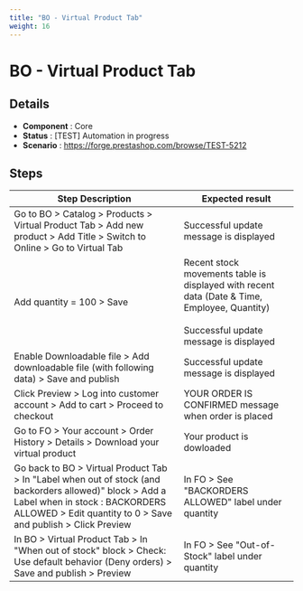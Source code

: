 ```yaml
---
title: "BO - Virtual Product Tab"
weight: 16
---
```


# BO - Virtual Product Tab
## Details
* **Component** : Core
* **Status** : [TEST] Automation in progress
* **Scenario** : https://forge.prestashop.com/browse/TEST-5212

## Steps
| Step Description | Expected result |
| ----- | ----- |
| Go to BO > Catalog > Products > Virtual Product Tab > Add new product > Add Title > Switch to Online > Go to Virtual Tab | Successful update message is displayed |
| Add quantity = 100 > Save | Recent stock movements table is displayed with recent data (Date & Time, Employee, Quantity)<br> <br>Successful update message is displayed |
| Enable Downloadable file > Add downloadable file (with following data) > Save and publish | Successful update message is displayed |
| Click Preview > Log into customer account > Add to cart > Proceed to checkout | YOUR ORDER IS CONFIRMED message when order is placed |
| Go to FO > Your account > Order History > Details > Download your virtual product | Your product is dowloaded |
| Go back to BO > Virtual Product Tab > In "Label when out of stock (and backorders allowed)" block > Add a Label when in stock : BACKORDERS ALLOWED > Edit quantity to 0 > Save and publish > Click Preview | In FO > See "BACKORDERS ALLOWED" label under quantity |
| In BO > Virtual Product Tab > In "When out of stock" block > Check: Use default behavior (Deny orders) > Save and publish > Preview | In FO > See "Out-of-Stock" label under quantity |
